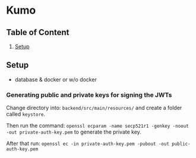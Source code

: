 # Kumo
## Table of Content
1. [Setup](#setup)

## Setup
- database & docker or w/o docker

### Generating public and private keys for signing the JWTs
Change directory into: `backend/src/main/resources/` and create a folder called `keystore`.  

Then run the command: `openssl ecparam -name secp521r1 -genkey -noout -out private-auth-key.pem` to generate the private key.

After that run: `openssl ec -in private-auth-key.pem -pubout -out public-auth-key.pem`
